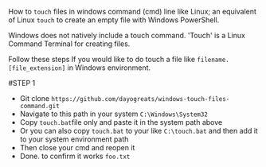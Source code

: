 How to `touch` files in windows command (cmd) line like Linux; an equivalent of Linux `touch` to create an empty file with Windows PowerShell.

Windows does not natively include a touch command. 'Touch' is a Linux Command Terminal for creating files.

Follow these steps If you would like to do touch a file like `filename.[file_extension]` in Windows environment.


#STEP 1
* Git clone `https://github.com/dayogreats/windows-touch-files-command.git`
* Navigate to this path in your system `C:\Windows\System32`
* Copy `touch.bat`file only and paste it in the system path above
* Or you can also copy `touch.bat` to your like `C:\touch.bat` and then add it to your system environment path
* Then close your cmd and reopen it
* Done. to confirm it works `foo.txt`
